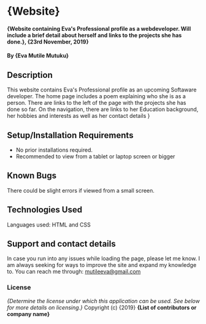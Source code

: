 # {Website}
#### {Website containing Eva's Professional profile as a webdeveloper. Will include a brief detail about herself and links to the projects she has done.}, {23rd November, 2019}
#### By {Eva Mutile Mutuku}
## Description
This website contains Eva's Professional profile as an upcoming Softaware developer. The home page includes a poem explaining who she is as a person. There are links to the left of the page with the projects she has done so far. On the navigation, there are links to her Education background, her hobbies and interests as well as her contact details }
## Setup/Installation Requirements
* No prior installations required.
* Recommended to view from a tablet or laptop screen or bigger
## Known Bugs
There could be slight errors if viewed from a small screen.
## Technologies Used
Languages used: HTML and CSS
## Support and contact details
In case you run into any issues while loading the page, please let me know. I am always seeking for ways to improve the site and expand my knowledge to. You can reach me through: mutileeva@gmail.com
### License
*{Determine the license under which this application can be used.  See below for more details on licensing.}*
Copyright (c) {2019} **{List of contributors or company name}**